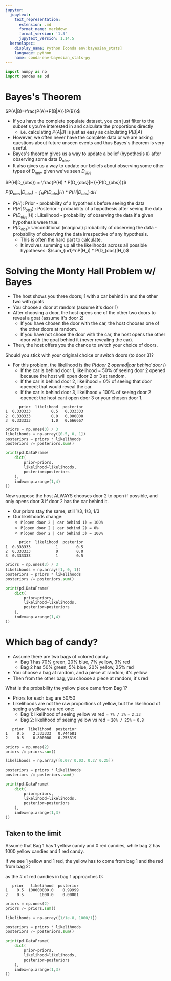 ```yaml
---
jupyter:
  jupytext:
    text_representation:
      extension: .md
      format_name: markdown
      format_version: '1.3'
      jupytext_version: 1.14.5
  kernelspec:
    display_name: Python [conda env:bayesian_stats]
    language: python
    name: conda-env-bayesian_stats-py
---
```


```python
import numpy as np
import pandas as pd
```

# Bayes's Theorem
$P(A|B)=\frac{P(A)*P(B|A)}{P(B)}$

- If you have the complete populate dataset, you can just filter to the subset's you're interested in and calculate the proportions directly
    - i.e. calculating $P(A|B)$ is just as easy as calculating $P(B|A)$
- However, we often never have the complete data or we are asking questions about future unseen events and thus Bayes's theorem is very useful.
- Bayes's theorem gives us a way to update a belief (hypothesis `H`) after observing some data $D_{obs}$.
- It also gives us a way to update our beliefs about observing some other types of $D_{new}$ given we've seen $D_{obs}$

$P(H|D_{obs}) = \frac{P(H) * P(D_{obs}|H)}{P(D_{obs})}$

$P(D_{new}|D_{obs}) = \int_HP(D_{obs}|H) * P(H|D_{obs})\,dH$

- $P(H)$: Prior - probability of a hypothesis before seeing the data
- $P(H|D_{obs})$ : Posterior - probability of a hypothesis after seeing the data
- $P(D_{obs}|H)$ : Likelihood - probability of observing the data if a given hypothesis were true.
- $P(D_{obs})$: Unconditional (marginal) probability of observing the data - probability of observing the data irrespective of any hypothesis.
    - This is often the hard part to calculate.
    - It involves summing up all the likelihoods across all possible hypotheses: $\sum_{i=1}^nP(H_i) * P(D_{obs}|H_i)$


# Solving the Monty Hall Problem w/ Bayes
- The host shows you three doors; 1 with a car behind in and the other two with goats
- You choose a door at random (assume it's door 1)
- After choosing a door, the host opens one of the other two doors to reveal a goat (assume it's door 2)
    - If you have chosen the door with the car, the host chooses one of the other doors at random.
    - If you have not chose the door with the car, the host opens the other door with the goat behind it (never revealing the car).
- Then, the host offers you the chance to switch your choice of doors.

Should you stick with your original choice or switch doors (to door 3)?

- For this problem, the likelihood is the $P(door\;2\;opened|car\;behind\;door\;i)$
    - If the car is behind door 1, likelihood = 50% of seeing door 2 opened because the host will open door 2 or 3 at random.
    - If the car is behind door 2, likelihood = 0% of seeing that door opened; that would reveal the car.
    - If the car is behind door 3, likelihood = 100% of seeing door 2 opened; the host cant open door 3 or your chosen door 1.
    
```
      prior  likelihood  posterior
1  0.333333         0.5   0.333333
2  0.333333         0.0   0.000000
3  0.333333         1.0   0.666667
```

```python
priors = np.ones(3) / 3
likelihoods = np.array([0.5, 0, 1])
posteriors = priors * likelihoods
posteriors /= posteriors.sum()

print(pd.DataFrame(
    dict(
        prior=priors,
        likelihood=likelihoods,
        posterior=posteriors
    ),
    index=np.arange(1,4)
))
```

Now suppose the host ALWAYS chooses door 2 to open if possible, and only opens door 3 if door 2 has the car behind it.
- Our priors stay the same, still 1/3, 1/3, 1/3
- Our likelihoods change:
    - `P(open door 2 | car behind 1) = 100%` 
    - `P(open door 2 | car behind 2) = 0%` 
    - `P(open door 2 | car behind 3) = 100%` 
    
```
      prior  likelihood  posterior
1  0.333333           1        0.5
2  0.333333           0        0.0
3  0.333333           1        0.5
```

```python
priors = np.ones(3) / 3
likelihoods = np.array([1, 0, 1])
posteriors = priors * likelihoods
posteriors /= posteriors.sum()

print(pd.DataFrame(
    dict(
        prior=priors,
        likelihood=likelihoods,
        posterior=posteriors
    ),
    index=np.arange(1,4)
))
```

# Which bag of candy?
- Assume there are two bags of colored candy:
    - Bag 1 has 70% green, 20% blue, 7% yellow, 3% red
    - Bag 2 has 50% green, 5% blue, 20% yellow, 25% red
- You choose a bag at random, and a piece at random; it's yellow
- Then from the other bag, you choose a piece at random, it's red

What is the probability the yellow piece came from Bag 1?

- Priors for each bag are 50/50
- Likelihoods are not the raw proportions of yellow, but the likelihood of seeing a yellow vs a red one:
    - Bag 1: likelihood of seeing yellow vs red = `7% / 3%` = `2.33`
    - Bag 2: likelihood of seeing yellow vs red = `20% / 25%` = `0.8`
    
```
   prior  likelihood  posterior
1    0.5    2.333333   0.744681
2    0.5    0.800000   0.255319
```

```python
priors = np.ones(2)
priors /= priors.sum()

likelihoods = np.array([0.07/ 0.03, 0.2/ 0.25])

posteriors = priors * likelihoods
posteriors /= posteriors.sum()

print(pd.DataFrame(
    dict(
        prior=priors,
        likelihood=likelihoods,
        posterior=posteriors
    ),
    index=np.arange(1,3)
))
```

## Taken to the limit
Assume that Bag 1 has 1 yellow candy and 0 red candies, while bag 2 has 1000 yellow candies and 1 red candy.

If we see 1 yellow and 1 red, the yellow has to come from bag 1 and the red from bag 2:

as the # of red candies in bag 1 approaches 0:
```
   prior   likelihood  posterior
1    0.5  100000000.0    0.99999
2    0.5       1000.0    0.00001
```

```python
priors = np.ones(2)
priors /= priors.sum()

likelihoods = np.array([1/1e-8, 1000/1])

posteriors = priors * likelihoods
posteriors /= posteriors.sum()

print(pd.DataFrame(
    dict(
        prior=priors,
        likelihood=likelihoods,
        posterior=posteriors
    ),
    index=np.arange(1,3)
))
```

```python

```
